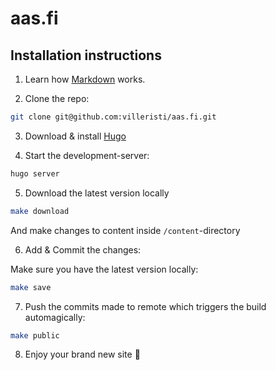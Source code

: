 # aas.fi

## Installation instructions

1. Learn how [Markdown](https://www.markdownguide.org/) works.

2. Clone the repo:
```bash
git clone git@github.com:villeristi/aas.fi.git
```

3. Download & install [Hugo](https://github.com/gohugoio/hugo/releases/download/v0.88.1/hugo_extended_0.88.1_macOS-64bit.tar.gz)

4. Start the development-server:
```bash
hugo server
```

5. Download the latest version locally

```bash
make download
```

And make changes to content inside `/content`-directory

6. Add & Commit the changes:

Make sure you have the latest version locally:

```bash
make save
```

7. Push the commits made to remote which triggers the build automagically:

```bash
make public
```

8. Enjoy your brand new site 🤑
